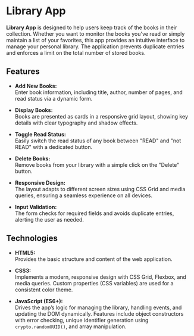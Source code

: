 # Library App

**Library App** is designed to help users keep track of the books in their collection. Whether you want to monitor the books you've read or simply maintain a list of your favorites, this app provides an intuitive interface to manage your personal library. The application prevents duplicate entries and enforces a limit on the total number of stored books.

## Features

- **Add New Books:**  
  Enter book information, including title, author, number of pages, and read status via a dynamic form.

- **Display Books:**  
  Books are presented as cards in a responsive grid layout, showing key details with clear typography and shadow effects.

- **Toggle Read Status:**  
  Easily switch the read status of any book between "READ" and "not READ" with a dedicated button.

- **Delete Books:**  
  Remove books from your library with a simple click on the "Delete" button.

- **Responsive Design:**  
  The layout adapts to different screen sizes using CSS Grid and media queries, ensuring a seamless experience on all devices.

- **Input Validation:**  
  The form checks for required fields and avoids duplicate entries, alerting the user as needed.

## Technologies

- **HTML5:**  
  Provides the basic structure and content of the web application.

- **CSS3:**  
  Implements a modern, responsive design with CSS Grid, Flexbox, and media queries. Custom properties (CSS variables) are used for a consistent color theme.

- **JavaScript (ES6+):**  
  Drives the app’s logic for managing the library, handling events, and updating the DOM dynamically. Features include object constructors with error checking, unique identifier generation using `crypto.randomUUID()`, and array manipulation.
